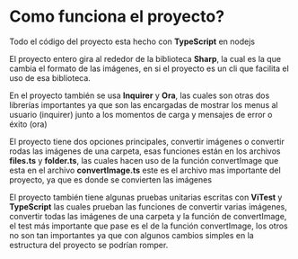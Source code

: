 # Como funciona el proyecto?

Todo el código del proyecto esta hecho con **TypeScript** en nodejs

El proyecto entero gira al rededor de la biblioteca **Sharp**, la cual es la que cambia el formato de las imágenes, en si el proyecto es un cli que facilita el uso de esa biblioteca.

En el proyecto también se usa **Inquirer** y **Ora**, las cuales son otras dos librerías importantes ya que son las encargadas de mostrar los menus al usuario (inquirer) junto a los momentos de carga y mensajes de error o éxito (ora)

El proyecto tiene dos opciones principales, convertir imágenes o convertir rodas las imágenes de una carpeta, esas funciones están en los archivos **files.ts** y **folder.ts**, las cuales hacen uso de la función convertImage que esta en el archivo **convertImage.ts** este es el archivo mas importante del proyecto, ya que es donde se convierten las imágenes

El proyecto también tiene algunas pruebas unitarias escritas con **ViTest** y **TypeScript** las cuales prueban las funciones de convertir varias imágenes, convertir todas las imágenes de una carpeta y la función de convertImage, el test más importante que pase es el de la función convertImage, los otros no son tan importantes ya que con algunos cambios simples en la estructura del proyecto se podrían romper.
